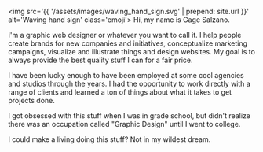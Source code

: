 <img src='{{ '/assets/images/waving_hand_sign.svg' | prepend: site.url }}' alt='Waving hand sign' class='emoji'> <span id='me'>Hi, my name is Gage Salzano.</span>

I'm a graphic web designer or whatever you want to call it. I help people create brands for new companies and initiatives, conceptualize marketing campaigns, visualize and illustrate things and design websites. My goal is to <span id='clickingaway'>always provide the best quality stuff I can for a fair price</span>.

I have been lucky enough to have been <span id='work-experience'>employed at some cool agencies and studios through the years</span>. I had the opportunity to work directly with a range of clients and learned a ton of things about what it takes to get projects done.

I got obsessed with this stuff <span id='stealth-gaming'>when I was in grade school</span>, but didn't realize there was an occupation called "Graphic Design" <span>until I went to college</span>.

I could make a living doing this stuff? Not in my wildest dream.